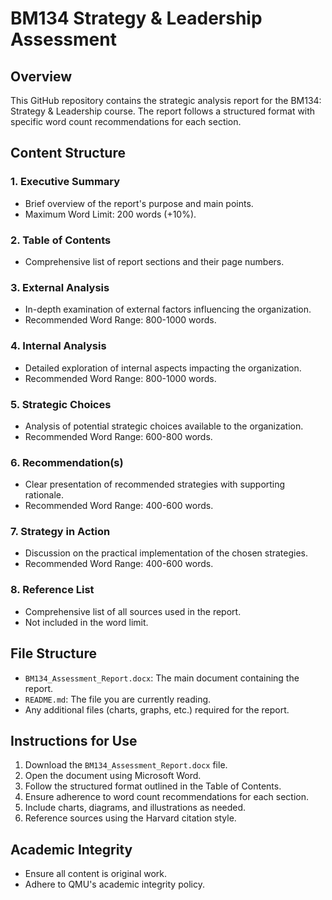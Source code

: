 # BM134 Strategy & Leadership Assessment 

## Overview

This GitHub repository contains the strategic analysis report for the BM134: Strategy & Leadership course. The report follows a structured format with specific word count recommendations for each section.

## Content Structure

### 1. Executive Summary
- Brief overview of the report's purpose and main points.
- Maximum Word Limit: 200 words (+10%).

### 2. Table of Contents
- Comprehensive list of report sections and their page numbers.

### 3. External Analysis
- In-depth examination of external factors influencing the organization.
- Recommended Word Range: 800-1000 words.

### 4. Internal Analysis
- Detailed exploration of internal aspects impacting the organization.
- Recommended Word Range: 800-1000 words.

### 5. Strategic Choices
- Analysis of potential strategic choices available to the organization.
- Recommended Word Range: 600-800 words.

### 6. Recommendation(s)
- Clear presentation of recommended strategies with supporting rationale.
- Recommended Word Range: 400-600 words.

### 7. Strategy in Action
- Discussion on the practical implementation of the chosen strategies.
- Recommended Word Range: 400-600 words.

### 8. Reference List
- Comprehensive list of all sources used in the report.
- Not included in the word limit.

## File Structure

- `BM134_Assessment_Report.docx`: The main document containing the report.
- `README.md`: The file you are currently reading.
- Any additional files (charts, graphs, etc.) required for the report.

## Instructions for Use

1. Download the `BM134_Assessment_Report.docx` file.
2. Open the document using Microsoft Word.
3. Follow the structured format outlined in the Table of Contents.
4. Ensure adherence to word count recommendations for each section.
5. Include charts, diagrams, and illustrations as needed.
6. Reference sources using the Harvard citation style.

## Academic Integrity

- Ensure all content is original work.
- Adhere to QMU's academic integrity policy.

